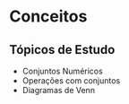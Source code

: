 # Conceitos

## Tópicos de Estudo
- Conjuntos Numéricos
- Operações com conjuntos
- Diagramas de Venn

